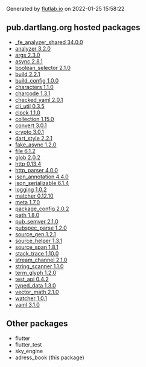 Generated by [flutlab.io](https://flutlab.io) on 2022-01-25 15:58:22


## pub.dartlang.org hosted packages

 - [_fe_analyzer_shared 34.0.0](https://pub.dartlang.org/packages/_fe_analyzer_shared/versions/34.0.0)
 - [analyzer 3.2.0](https://pub.dartlang.org/packages/analyzer/versions/3.2.0)
 - [args 2.3.0](https://pub.dartlang.org/packages/args/versions/2.3.0)
 - [async 2.8.1](https://pub.dartlang.org/packages/async/versions/2.8.1)
 - [boolean_selector 2.1.0](https://pub.dartlang.org/packages/boolean_selector/versions/2.1.0)
 - [build 2.2.1](https://pub.dartlang.org/packages/build/versions/2.2.1)
 - [build_config 1.0.0](https://pub.dartlang.org/packages/build_config/versions/1.0.0)
 - [characters 1.1.0](https://pub.dartlang.org/packages/characters/versions/1.1.0)
 - [charcode 1.3.1](https://pub.dartlang.org/packages/charcode/versions/1.3.1)
 - [checked_yaml 2.0.1](https://pub.dartlang.org/packages/checked_yaml/versions/2.0.1)
 - [cli_util 0.3.5](https://pub.dartlang.org/packages/cli_util/versions/0.3.5)
 - [clock 1.1.0](https://pub.dartlang.org/packages/clock/versions/1.1.0)
 - [collection 1.15.0](https://pub.dartlang.org/packages/collection/versions/1.15.0)
 - [convert 3.0.1](https://pub.dartlang.org/packages/convert/versions/3.0.1)
 - [crypto 3.0.1](https://pub.dartlang.org/packages/crypto/versions/3.0.1)
 - [dart_style 2.2.1](https://pub.dartlang.org/packages/dart_style/versions/2.2.1)
 - [fake_async 1.2.0](https://pub.dartlang.org/packages/fake_async/versions/1.2.0)
 - [file 6.1.2](https://pub.dartlang.org/packages/file/versions/6.1.2)
 - [glob 2.0.2](https://pub.dartlang.org/packages/glob/versions/2.0.2)
 - [http 0.13.4](https://pub.dartlang.org/packages/http/versions/0.13.4)
 - [http_parser 4.0.0](https://pub.dartlang.org/packages/http_parser/versions/4.0.0)
 - [json_annotation 4.4.0](https://pub.dartlang.org/packages/json_annotation/versions/4.4.0)
 - [json_serializable 6.1.4](https://pub.dartlang.org/packages/json_serializable/versions/6.1.4)
 - [logging 1.0.2](https://pub.dartlang.org/packages/logging/versions/1.0.2)
 - [matcher 0.12.10](https://pub.dartlang.org/packages/matcher/versions/0.12.10)
 - [meta 1.7.0](https://pub.dartlang.org/packages/meta/versions/1.7.0)
 - [package_config 2.0.2](https://pub.dartlang.org/packages/package_config/versions/2.0.2)
 - [path 1.8.0](https://pub.dartlang.org/packages/path/versions/1.8.0)
 - [pub_semver 2.1.0](https://pub.dartlang.org/packages/pub_semver/versions/2.1.0)
 - [pubspec_parse 1.2.0](https://pub.dartlang.org/packages/pubspec_parse/versions/1.2.0)
 - [source_gen 1.2.1](https://pub.dartlang.org/packages/source_gen/versions/1.2.1)
 - [source_helper 1.3.1](https://pub.dartlang.org/packages/source_helper/versions/1.3.1)
 - [source_span 1.8.1](https://pub.dartlang.org/packages/source_span/versions/1.8.1)
 - [stack_trace 1.10.0](https://pub.dartlang.org/packages/stack_trace/versions/1.10.0)
 - [stream_channel 2.1.0](https://pub.dartlang.org/packages/stream_channel/versions/2.1.0)
 - [string_scanner 1.1.0](https://pub.dartlang.org/packages/string_scanner/versions/1.1.0)
 - [term_glyph 1.2.0](https://pub.dartlang.org/packages/term_glyph/versions/1.2.0)
 - [test_api 0.4.2](https://pub.dartlang.org/packages/test_api/versions/0.4.2)
 - [typed_data 1.3.0](https://pub.dartlang.org/packages/typed_data/versions/1.3.0)
 - [vector_math 2.1.0](https://pub.dartlang.org/packages/vector_math/versions/2.1.0)
 - [watcher 1.0.1](https://pub.dartlang.org/packages/watcher/versions/1.0.1)
 - [yaml 3.1.0](https://pub.dartlang.org/packages/yaml/versions/3.1.0)

## Other packages

 - flutter
 - flutter_test
 - sky_engine
 - adress_book (this package)

